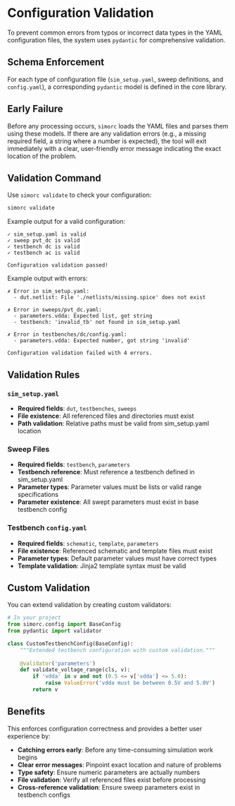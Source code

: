 # Configuration Validation

To prevent common errors from typos or incorrect data types in the YAML configuration files, the system uses `pydantic` for comprehensive validation.

## Schema Enforcement

For each type of configuration file (`sim_setup.yaml`, sweep definitions, and `config.yaml`), a corresponding `pydantic` model is defined in the core library.

## Early Failure

Before any processing occurs, `simorc` loads the YAML files and parses them using these models. If there are any validation errors (e.g., a missing required field, a string where a number is expected), the tool will exit immediately with a clear, user-friendly error message indicating the exact location of the problem.

## Validation Command

Use `simorc validate` to check your configuration:

```bash
simorc validate
```

Example output for a valid configuration:
```
✓ sim_setup.yaml is valid
✓ sweep pvt_dc is valid  
✓ testbench dc is valid
✓ testbench ac is valid

Configuration validation passed!
```

Example output with errors:
```
✗ Error in sim_setup.yaml:
  - dut.netlist: File './netlists/missing.spice' does not exist
  
✗ Error in sweeps/pvt_dc.yaml:
  - parameters.vdda: Expected list, got string
  - testbench: 'invalid_tb' not found in sim_setup.yaml
  
✗ Error in testbenches/dc/config.yaml:
  - parameters.vdda: Expected number, got string 'invalid'

Configuration validation failed with 4 errors.
```

## Validation Rules

### `sim_setup.yaml`

- **Required fields**: `dut`, `testbenches`, `sweeps`
- **File existence**: All referenced files and directories must exist
- **Path validation**: Relative paths must be valid from sim_setup.yaml location

### Sweep Files

- **Required fields**: `testbench`, `parameters`
- **Testbench reference**: Must reference a testbench defined in sim_setup.yaml
- **Parameter types**: Parameter values must be lists or valid range specifications
- **Parameter existence**: All swept parameters must exist in base testbench config

### Testbench `config.yaml`

- **Required fields**: `schematic`, `template`, `parameters`
- **File existence**: Referenced schematic and template files must exist
- **Parameter types**: Default parameter values must have correct types
- **Template validation**: Jinja2 template syntax must be valid

## Custom Validation

You can extend validation by creating custom validators:

```python
# In your project
from simorc.config import BaseConfig
from pydantic import validator

class CustomTestbenchConfig(BaseConfig):
    """Extended testbench configuration with custom validation."""
    
    @validator('parameters')
    def validate_voltage_range(cls, v):
        if 'vdda' in v and not (0.5 <= v['vdda'] <= 5.0):
            raise ValueError('vdda must be between 0.5V and 5.0V')
        return v
```

## Benefits

This enforces configuration correctness and provides a better user experience by:

- **Catching errors early**: Before any time-consuming simulation work begins
- **Clear error messages**: Pinpoint exact location and nature of problems
- **Type safety**: Ensure numeric parameters are actually numbers
- **File validation**: Verify all referenced files exist before processing
- **Cross-reference validation**: Ensure sweep parameters exist in testbench configs